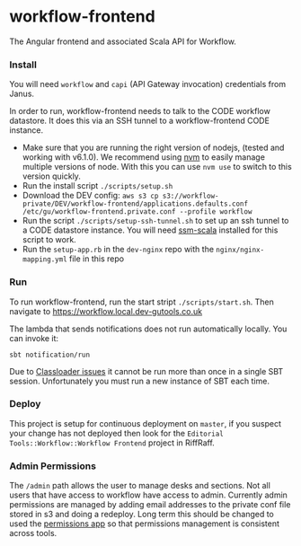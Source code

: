 # workflow-frontend
The Angular frontend and associated Scala API for Workflow. 

### Install

You will need `workflow` and `capi` (API Gateway invocation) credentials from Janus.

In order to run, workflow-frontend needs to talk to the CODE workflow datastore. It does this via an SSH tunnel to a 
workflow-frontend CODE instance.

- Make sure that you are running the right version of nodejs, (tested and working with v6.1.0). We recommend using [nvm](https://github.com/creationix/nvm) to easily manage multiple versions of node. With this you can use `nvm use` to switch to this version quickly.
- Run the install script `./scripts/setup.sh`
- Download the DEV config: `aws s3 cp s3://workflow-private/DEV/workflow-frontend/applications.defaults.conf /etc/gu/workflow-frontend.private.conf --profile workflow`
- Run the script `./scripts/setup-ssh-tunnel.sh` to set up an ssh tunnel to a CODE datastore instance. You will need [ssm-scala](https://github.com/guardian/ssm-scala) installed for this script to work.
- Run the `setup-app.rb` in the `dev-nginx` repo with the `nginx/nginx-mapping.yml` file in this repo

### Run

To run workflow-frontend, run the start stript `./scripts/start.sh`. Then navigate to https://workflow.local.dev-gutools.co.uk

The lambda that sends notifications does not run automatically locally. You can invoke it:

```
sbt notification/run
```

Due to [Classloader issues](https://github.com/web-push-libs/webpush-java/issues/65) it cannot be run more than once in
a single SBT session. Unfortunately you must run a new instance of SBT each time.

### Deploy

This project is setup for continuous deployment on `master`, if you suspect your
change has not deployed then look for the 
`Editorial Tools::Workflow::Workflow Frontend` project in RiffRaff.

### Admin Permissions

The `/admin` path allows the user to manage desks and sections. Not all users that have access to workflow have access to admin. Currently admin permissions are managed by adding email addresses to the private conf file stored in s3 and doing a redeploy. Long term this should be changed to used the [permissions app](https://permissions.gutools.co.uk/) so that permissions management is consistent across tools. 
